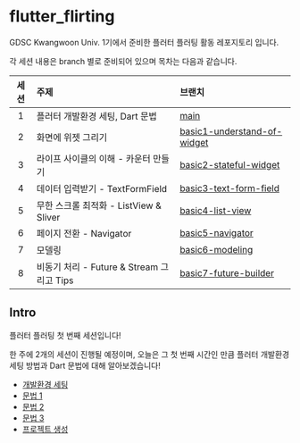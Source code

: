 # flutter_flirting

GDSC Kwangwoon Univ. 1기에서 준비한 플러터 플러팅 활동 레포지토리 입니다.

각 세션 내용은 branch 별로 준비되어 있으며 목차는 다음과 같습니다.

| 세션 | 주제                                      | 브랜치                                                                                                             |
| :--: | :---------------------------------------- | :----------------------------------------------------------------------------------------------------------------- |
|  1   | 플러터 개발환경 세팅, Dart 문법           | [main](https://github.com/gdsc-kwangwoon/flutter_flirting/tree/main)                                               |
|  2   | 화면에 위젯 그리기                        | [basic1-understand-of-widget](https://github.com/gdsc-kwangwoon/flutter_flirting/tree/basic1-understand-of-widget) |
|  3   | 라이프 사이클의 이해 - 카운터 만들기      | [basic2-stateful-widget](https://github.com/gdsc-kwangwoon/flutter_flirting/tree/basic2-stateful-widget)           |
|  4   | 데이터 입력받기 - TextFormField           | [basic3-text-form-field](https://github.com/gdsc-kwangwoon/flutter_flirting/tree/basic3-text-form-field)           |
|  5   | 무한 스크롤 최적화 - ListView & Sliver    | [basic4-list-view](https://github.com/gdsc-kwangwoon/flutter_flirting/tree/basic4-list-view)                       |
|  6   | 페이지 전환 - Navigator                   | [basic5-navigator](https://github.com/gdsc-kwangwoon/flutter_flirting/tree/basic5-navigator)                       |
|  7   | 모델링                                    | [basic6-modeling](https://github.com/gdsc-kwangwoon/flutter_flirting/tree/basic6-modeling)                         |
|  8   | 비동기 처리 - Future & Stream 그리고 Tips | [basic7-future-builder](https://github.com/gdsc-kwangwoon/flutter_flirting/tree/basic7-future-builder)             |

## Intro

플러터 플러팅 첫 번째 세션입니다!

한 주에 2개의 세션이 진행될 예정이며, 오늘은 그 첫 번째 시간인 만큼 플러터 개발환경 세팅 방법과 Dart 문법에 대해 알아보겠습니다!

- [개발환경 세팅](https://wjlee611.github.io/blog/flutter/001_installation)
- [문법 1](https://wjlee611.github.io/blog/flutter/003_dart_basic)
- [문법 2](https://wjlee611.github.io/blog/flutter/004_dart_advanced)
- [문법 3](https://wjlee611.github.io/blog/flutter/005_dart_expert)
- [프로젝트 생성](https://wjlee611.github.io/blog/flutter/002_project_initalize)
